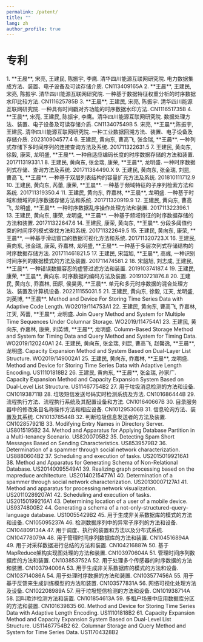 ```yaml
---
permalink: /patent/
title: ""
lang: zh
author_profile: true
---
```


<div class="lang-zh">
  <h1>专利</h1>
</div>

<div class="lang-en" style="display:none;">
  <h1>Patents</h1>
</div>
1. **王晨**, 宋亮, 王建民, 陈振宇, 李鹰. 清华四川能源互联网研究院. 电力数据集成方法、装置、电子设备及可读存储介质. CN113409165A
2. **王晨**, 王建民, 宋亮, 陈振宇. 清华四川能源互联网研究院. 一种基于数据特征权重分析的时序数据水印比较方法. CN111625785B
3. **王晨**, 王建民, 宋亮, 陈振宇. 清华四川能源互联网研究院. 一种具有时间戳对齐功能的时序数据水印方法. CN111651735B
4. **王晨**, 宋亮, 王建民, 陈振宇, 李鹰。清华四川能源互联网研究院. 数据处理方法、装置、电子设备及可读存储介质. CN113407549B
5. 宋亮, **王晨**,陈振宇, 王建民. 清华四川能源互联网研究院. 一种工业数据回溯方法、装置、电子设备及存储介质. 202310904577.4
6. 王建民, 黄向东, 曹高飞, 张金瑞, **王晨**. 一种列式存储下多时间序列的连接查询方法及系统. 201711322631.5
7. 王建民, 黄向东, 徐毅, 康荣, 龙明盛, **王晨**. 一种自适应编码长度的时序数据存储的方法和装置. 201711319331.1
8. 王建民, 黄向东, 张金瑞, 康荣, **王晨**, 龙明盛. 一种时序数据列式存储、查询方法及系统. 201711384490.X
9. 王建民, 黄向东, 张金瑞, 刘昆, 曹高飞, **王晨**. 一种基于双层列表结构的容量扩充方法及系统. 201810111712.9
10. 王建民, 黄向东, 芮蕾, 康荣, **王晨**. 一种基于频域特征的子序列检索方法和系统. 201711319350.4
11. 王建民, 黄向东, 乔嘉林, **王晨**, 龙明盛. 一种基于时域和频域的时序数据存储方法和系统. 201711320919.9
12. 王建民, 黄向东, 曹高飞, 龙明盛, **王晨**. 一种时序数据乱序操作处理方法和装置. 201711322396.1
13. 王建民, 黄向东, 康荣, 龙明盛, **王晨**. 一种基于频域特征的时序数据存储的方法和装置. 201711322647.6
14. 王建民, 康荣, 黄向东, **王晨**. 分段多阈值约束的时间序列模式查找方法和系统. 201711322649.5
15. 王建民, 黄向东, 康荣, **王晨**, 一种基于滑动窗口的数据可视化方法和系统. 201711320723.X
16. 王建民, 黄向东, 张金瑞, 康荣, 乔嘉林, 龙明盛, **王晨**. 一种基于多层次列式存储结构的时序数据存储方法. 201711461821.5
17. 王建民, 宋韶旭, **王晨**, 高彧, 一种识别时间序列的数据模式的方法及装置. 201711474581.2
18. 宋韶旭, 刘志成, 王建民,  **王晨**. 一种错误数据容忍的虚警过滤方法和装置. 201910374187.4
19. 王建民, 康荣, **王晨**, 黄向东. 时序数据的编码方法及装置. 201910721876.8
20. 王建民, 黄向东, 乔嘉林, 田原, 侯昊男, **王晨**. 单元和多元时序数据的混合处理方法、装置及计算机设备. 202211155031.5
21. 王建民, 黄向东, 徐毅, 江天, 龙明盛, 刘英博, **王晨**. Method and Device For Storing Time Series Data with Adaptive Code Length. WO2019/114753A1
22. 王建民, 黄向东, 曹高飞, 乔嘉林, 江天, 芮蕾, **王晨**, 龙明盛. Join Query Method and System for Multiple Time Sequences Under Columnar Storage. WO2019/114754A1
23. 王建民, 黄向东, 乔嘉林, 康荣, 刘英博, **王晨**, 龙明盛. Column-Based Storage Method and System for Timing Data and Query Method and System for Timing Data. WO2019/120240A1
24. 王建民, 黄向东, 张金瑞, 刘昆, 曹高飞, 赵馨逸, **王晨**, 龙明盛. Capacity Expansion Method and System Based on Dual-Layer List Structure. WO2019/149002A1
25. 王建民, 黄向东, 乔嘉林, **王晨**, 龙明盛. Method and Device for Storing Time Series Data with Adaptive Length Encoding. US11101818B2
26. 王建民, 黄向东, **王晨**, 张金瑞, 孙家广. Capacity Expansion Method and Capacity Expansion System Based on Dual-Level List Structure. US11467754B2
27. 用于垃圾消息检测的方法和设备. CN101938711B
28. 垃圾短信发送号码实时检测系统及方法. CN101686444B
29. 流程执行方法、流程执行系统及其配置设备和方法. CN101640667B
30. 目录服务器中的修改条目名称操作方法和相应设备. CN101295306B
31. 信息轮询方法、装置及其系统. CN101378544B
32. 判断垃圾信息发送者的方法及装置. CN102857921B
33. Modifying Entry Names in Directory Server. US8015195B2
34. Method and Apparatus for Applying Database Partition in a Multi-tenancy Scenario. US8200705B2
35. Detecting Spam Short Messages Based on Sending Characteristics. US8539579B2
36. Determination of a spammer through social network characterization. US8880604B2
37. Scheduling and execution of tasks. US20150199216A1
38. Method and Apparatus for Generating Schema of Non-Relational Database. US20140095549A1
39. Realizing graph processing based on the mapreduce architecture. US20140215477A1
40. Determination of a spammer through social network characterization. US20130007127A1
41. Method and apparatus for processing network visualization. US20110289207A1
42. Scheduling and execution of tasks. US20150199216A1
43. Determining location of a user of a mobile device. US9374800B2
44. Generating a schema of a not-only-structured-query-language database. US10055429B2
45. 用于生成非关系数据库的模式的方法和设备. CN105095237A
46. 检测数据序列中的异常子序列的方法和设备. CN104809134A
47. 用于调度、执行的装置和方法以及分布式系统. CN104778079A
48. 用于管理时间序列数据库的方法和装置. CN104516894A
49. 用于对采样数据进行总结的方法和装置. CN104216887A
50. 基于MapReduce架构实现图处理的方法和装置. CN103970604A
51. 管理时间序列数据库的方法和装置. CN103853752A
52. 用于处理多个传感器的时序数据的方法和装置. CN103794006A
53. 用于生成非关系数据库的模式的方法和设备. CN103714086A
54. 用于处理时序数据的方法和装置. CN103577456A
55. 用于基于反馈来生成训练模型的方法和装置. CN103577831A
56. 网络可视化处理方法及设备. CN102208989A
57. 用于垃圾短信检测的方法和设备. CN101938714A
58. 回叫欺诈检测方法和装置. CN101854613A
59. 多租户场景中应用数据库分区的方法和装置. CN101639835
60. Method and Device for Storing Time Series Data with Adaptive Length Encoding. US11101818B2
61. Capacity Expansion Method and Capacity Expansion System Based on Dual-Level List Structure. US11467754B2
62. Columnar Storage and Query Method and System for Time Series Data. US11704328B2
